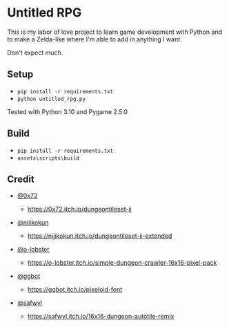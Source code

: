 Untitled RPG
============

This is my labor of love project to learn game development with Python and to make a Zelda-like where I'm able to add in anything I want.

Don't expect much.

Setup
-----

- `pip install -r requirements.txt`
- `python untitled_rpg.py`

Tested with Python 3.10 and Pygame 2.5.0


Build
-----

- `pip install -r requirements.txt`
- `assets\scripts\build`


Credit
-----------

- [@0x72](https://0x72.itch.io/)
    - https://0x72.itch.io/dungeontileset-ii

- [@nijikokun](https://nijikokun.itch.io/)
    - https://nijikokun.itch.io/dungeontileset-ii-extended

- [@o-lobster](https://o-lobster.itch.io/)
    - https://o-lobster.itch.io/simple-dungeon-crawler-16x16-pixel-pack

- [@ggbot](https://ggbot.itch.io/)
    - https://ggbot.itch.io/pixeloid-font

- [@safwyl](https://safwyl.itch.io/)
    - https://safwyl.itch.io/16x16-dungeon-autotile-remix

